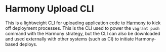 # Harmony Upload CLI

This is a lightweight CLI for uploading application code to
[Harmony](#)
to kick off deployment processes. This is the CLI used to power the
`vagrant push` command with the Harmony strategy, but the CLI can also be
downloaded and used externally with other systems (such as CI) to initiate
Harmony-based deploys.
